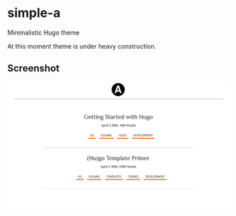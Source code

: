 simple-a
========

Minimalistic Hugo theme

At this moment theme is under heavy construction.

Screenshot
----------
  ![Screenshot](simple-a.png)
